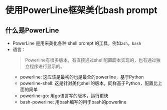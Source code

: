 # 使用PowerLine框架美化bash prompt  

## 什么是PowerLine
- PowerLine 是用来美化各种 shell prompt 的工具，例如`zsh`，`bash`  
- 语言：  
  > Powerline有很多版本，有直接通过shell配置脚本实现的，也有通过独立程序进行显示的。
  - powerline: 这应该是最初的也是最全的powerline，基于Python
  - powerline-shell: 这是针对美化shell的版本，同样基于Python，配置比上面的简单
  - powerline-go: 用go语言写的版本，运行更快
  - bash-powerline: 用bash编写的用于bash的powerline
